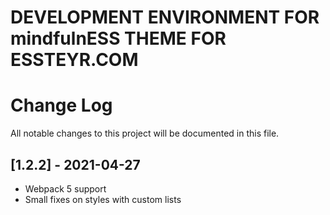 
# DEVELOPMENT ENVIRONMENT FOR mindfulnESS THEME FOR ESSTEYR.COM


# Change Log
All notable changes to this project will be documented in this file.
 
## [1.2.2] - 2021-04-27
- Webpack 5 support
- Small fixes on styles with custom lists
  
